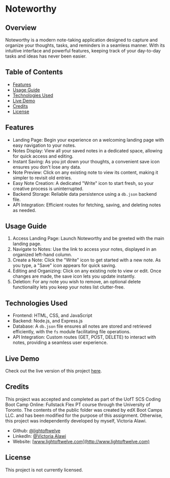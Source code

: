 # Noteworthy

## Overview
Noteworthy is a modern note-taking application designed to capture and organize your thoughts, tasks, and reminders in a seamless manner. With its intuitive interface and powerful features, keeping track of your day-to-day tasks and ideas has never been easier.

## Table of Contents
- [Features](#features)
- [Usage Guide](#usage-guide)
- [Technologies Used](#technologies-used)
- [Live Demo](#live-demo)
- [Credits](#credits)
- [License](#license)

## Features
- Landing Page: Begin your experience on a welcoming landing page with easy navigation to your notes.
- Notes Display: View all your saved notes in a dedicated space, allowing for quick access and editing.
- Instant Saving: As you jot down your thoughts, a convenient save icon ensures you don't lose any data.
- Note Preview: Click on any existing note to view its content, making it simpler to revisit old entries.
- Easy Note Creation: A dedicated "Write" icon to start fresh, so your creative process is uninterrupted.
- Backend Storage: Reliable data persistence using a `db.json` backend file.
- API Integration: Efficient routes for fetching, saving, and deleting notes as needed.

## Usage Guide
1. Access Landing Page: Launch Noteworthy and be greeted with the main landing page.
2. Navigate to Notes: Use the link to access your notes, displayed in an organized left-hand column.
3. Create a Note: Click the "Write" icon to get started with a new note. As you type, a "Save" icon appears for quick saving.
4. Editing and Organizing: Click on any existing note to view or edit. Once changes are made, the save icon lets you update instantly.
5. Deletion: For any note you wish to remove, an optional delete functionality lets you keep your notes list clutter-free.

## Technologies Used
- Frontend: HTML, CSS, and JavaScript
- Backend: Node.js, and Express.js
- Database: A `db.json` file ensures all notes are stored and retrieved efficiently, with the `fs` module facilitating file operations.
- API Integration: Custom routes (GET, POST, DELETE) to interact with notes, providing a seamless user experience.

## Live Demo
Check out the live version of this project [here](https://noteworthy-era-app-dcb765776495.herokuapp.com/). 

## Credits
This project was accepted and completed as part of the UofT SCS Coding Boot Camp Online: Fullstack Flex PT course through the University of Toronto. The contents of the public folder was created by edX Boot Camps LLC. and has been modified for the purpose of this assignment. Otherwise, this project was independently developed by myself, Victoria Alawi.

- Github: [@lightoftwelve](https://github.com/lightoftwelve)
- LinkedIn: [@Victoria Alawi](https://www.linkedin.com/in/victoria-alawi-872984250/)
- Website: [www.lightoftwelve.com](http://www.lightoftwelve.com)

## License
This project is not currently licensed.
